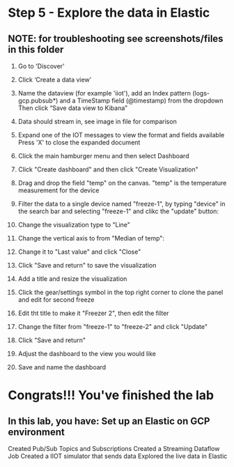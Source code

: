 # Step 5 - Explore the data in Elastic

## **NOTE: for troubleshooting see screenshots/files in this folder**

   1. Go to 'Discover'

   2. Click ‘Create a data view’

   3.  Name the dataview (for example 'iiot'), add an Index pattern (logs-gcp.pubsub*) and a TimeStamp field (@timestamp) from the dropdown
    Then click “Save data view to Kibana”

   4. Data should stream in, see image in file for comparison

   5. Expand one of the IOT messages to view the format and fields available
    Press 'X' to close the expanded document

   6. Click the main hamburger menu and then select Dashboard

   7. Click "Create dashboard" and then click "Create Visualization"

   8. Drag and drop the field "temp" on the canvas. "temp" is the temperature measurement for the device

   9. Filter the data to a single device named "freeze-1", by typing "device" in the search bar and selecting "freeze-1" and clikc the "update" button:

   10. Change the visualization type to "Line"

   11. Change the vertical axis to from "Median of temp":

   12. Change it to "Last value" and click "Close"

   13. Click "Save and return" to save the visualization

   14. Add a title and resize the visualization

   15. Click the gear/settings symbol in the top right corner to clone the panel and edit for second freeze

   16. Edit tht title to make it "Freezer 2", then edit the filter

   17. Change the filter from "freeze-1" to "freeze-2" and click "Update"

   18. Click "Save and return"

   19. Adjust the dashboard to the view you would like

   20. Save and name the dashboard

# Congrats!!! You've finished the lab
## In this lab, you have: Set up an Elastic on GCP environment
Created Pub/Sub Topics and Subscriptions
Created a Streaming Dataflow Job
Created a IIOT simulator that sends data
Explored the live data in Elastic

